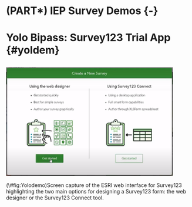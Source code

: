 # (PART\*) IEP Survey Demos {-}

# Yolo Bipass: Survey123 Trial App {#yoldem}

## 

<div class="figure">
<img src="images/survey123/ESRIweb2.png" alt="Screen capture of the ESRI web interface for Survey123 highlighting the two main options for designing a Survey123 form: the web designer or the Survey123 Connect tool." width="90%" />
<p class="caption">(\#fig:Yolodemo)Screen capture of the ESRI web interface for Survey123 highlighting the two main options for designing a Survey123 form: the web designer or the Survey123 Connect tool.</p>
</div>

